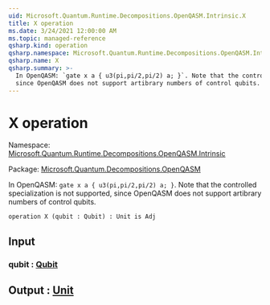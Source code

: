 ```yaml
---
uid: Microsoft.Quantum.Runtime.Decompositions.OpenQASM.Intrinsic.X
title: X operation
ms.date: 3/24/2021 12:00:00 AM
ms.topic: managed-reference
qsharp.kind: operation
qsharp.namespace: Microsoft.Quantum.Runtime.Decompositions.OpenQASM.Intrinsic
qsharp.name: X
qsharp.summary: >-
  In OpenQASM: `gate x a { u3(pi,pi/2,pi/2) a; }`. Note that the controlled specialization is not supported,
  since OpenQASM does not support artibrary numbers of control qubits.
---
```


# X operation

Namespace: [Microsoft.Quantum.Runtime.Decompositions.OpenQASM.Intrinsic](xref:Microsoft.Quantum.Runtime.Decompositions.OpenQASM.Intrinsic)

Package: [Microsoft.Quantum.Decompositions.OpenQASM](https://nuget.org/packages/Microsoft.Quantum.Decompositions.OpenQASM)


In OpenQASM: `gate x a { u3(pi,pi/2,pi/2) a; }`. Note that the controlled specialization is not supported,since OpenQASM does not support artibrary numbers of control qubits.

```qsharp
operation X (qubit : Qubit) : Unit is Adj
```


## Input

### qubit : [Qubit](xref:microsoft.quantum.lang-ref.qubit)





## Output : [Unit](xref:microsoft.quantum.lang-ref.unit)

